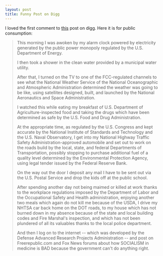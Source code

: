 ```yaml
---
layout: post
title: Funny Post on Digg
---
```


I loved the first comment to [this](http://digg.com/politics/Bill_O_Reilly_Backs_Public_Option_VIDEO) post on digg.
Here it is for public consumption:

>This morning I was awoken by my alarm clock powered by electricity generated by the public power monopoly regulated by the U.S. Department of Energy.
>
>I then took a shower in the clean water provided by a municipal water utility.
>
>After that, I turned on the TV to one of the FCC-regulated channels to see what the National Weather Service of the National Oceanographic and Atmospheric Administration determined the weather was going to be like, using satellites designed, built, and launched by the National Aeronautics and Space Administration.
>
>I watched this while eating my breakfast of U.S. Department of Agriculture-inspected food and taking the drugs which have been determined as safe by the U.S. Food and Drug Administration.
>
>At the appropriate time, as regulated by the U.S. Congress and kept accurate by the National Institute of Standards and Technology and the U.S. Naval Observatory, I get into my National Highway Traffic Safety Administration-approved automobile and set out to work on the roads build by the local, state, and federal Departments of Transportation, possibly stopping to purchase additional fuel of a quality level determined by the Environmental Protection Agency, using legal tender issued by the Federal Reserve Bank.
>
>On the way out the door I deposit any mail I have to be sent out via the U.S. Postal Service and drop the kids off at the public school.
>
>After spending another day not being maimed or killed at work thanks to the workplace regulations imposed by the Department of Labor and the Occupational Safety and Health administration, enjoying another two meals which again do not kill me because of the USDA, I drive my NHTSA car back home on the DOT roads, to my house which has not burned down in my absence because of the state and local building codes and Fire Marshal's inspection, and which has not been plundered of all its valuables thanks to the local police department.
>
>And then I log on to the internet -- which was developed by the Defense Advanced Research Projects Administration -- and post on Freerepublic.com and Fox News forums about how SOCIALISM in medicine is BAD because the government can't do anything right.